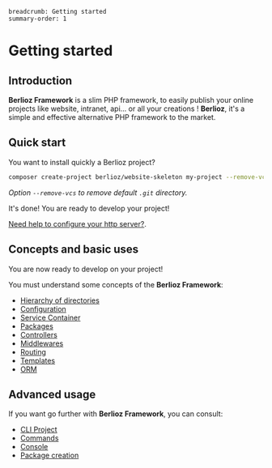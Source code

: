 ```index
breadcrumb: Getting started
summary-order: 1
```

# Getting started

## Introduction

**Berlioz Framework** is a slim PHP framework, to easily publish your online projects like website, intranet, api... or all your creations !
**Berlioz**, it's a simple and effective alternative PHP framework to the market.

## Quick start

You want to install quickly a Berlioz project?

```bash
composer create-project berlioz/website-skeleton my-project --remove-vcs
```

*Option `--remove-vcs` to remove default `.git` directory.*

It's done! You are ready to develop your project!

[Need help to configure your http server?](getting-started/installation.md).

## Concepts and basic uses

You are now ready to develop on your project!

You must understand some concepts of the **Berlioz Framework**:

- [Hierarchy of directories](./getting-started/directories.md)
- [Configuration](./getting-started/config.md)
- [Service Container](./getting-started/service-container.md)
- [Packages](guides/packages.md)
- [Controllers](./http/controllers.md)
- [Middlewares](./http/middleware.md)
- [Routing](./http/routing.md)
- [Templates](templating.md)
- [ORM](./guides/orm.md)

## Advanced usage

If you want go further with **Berlioz Framework**, you can consult:

- [CLI Project](cli.md)
- [Commands](./cli/commands.md)
- [Console](./cli/console.md)
- [Package creation](guides/packages/creation.md)